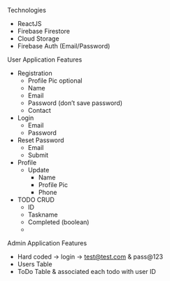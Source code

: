 Technologies 

* ReactJS
* Firebase Firestore
* Cloud Storage
* Firebase Auth (Email/Password)

User Application Features
* Registration
    * Profile Pic optional
    * Name
    * Email
    * Password (don’t save password)
    * Contact
* Login
    * Email 
    * Password
* Reset Password
    * Email
    * Submit
* Profile
    * Update 
        * Name
        * Profile Pic
        * Phone
* TODO CRUD
    * ID
    * Taskname
    * Completed (boolean)
    * 

Admin Application Features
* Hard coded -> login -> test@test.com & pass@123
* Users Table 
* ToDo Table & associated each todo with user ID


